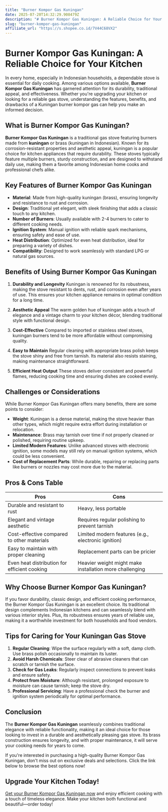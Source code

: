 ```yaml
---
title: "Burner Kompor Gas Kuningan"
date: 2025-07-20T14:32:29.908479Z
description: "# Burner Kompor Gas Kuningan: A Reliable Choice for Your Kitchen..."
slug: "burner-kompor-gas-kuningan"
affiliate_url: "https://s.shopee.co.id/7V44C68VX2"
---
```

# Burner Kompor Gas Kuningan: A Reliable Choice for Your Kitchen

In every home, especially in Indonesian households, a dependable stove is essential for daily cooking. Among various options available, **Burner Kompor Gas Kuningan** has garnered attention for its durability, traditional appeal, and effectiveness. Whether you're upgrading your kitchen or looking for a reliable gas stove, understanding the features, benefits, and drawbacks of a Kuningan burner kompor gas can help you make an informed decision.

## What is Burner Kompor Gas Kuningan?

**Burner Kompor Gas Kuningan** is a traditional gas stove featuring burners made from **kuningan** or brass (kuningan in Indonesian). Known for its corrosion-resistant properties and aesthetic appeal, kuningan is a popular choice for kitchen appliances that require durability. These stoves typically feature multiple burners, sturdy construction, and are designed to withstand daily use, making them a favorite among Indonesian home cooks and professional chefs alike.

## Key Features of Burner Kompor Gas Kuningan

- **Material**: Made from high-quality kuningan (brass), ensuring longevity and resistance to rust and corrosion.
- **Design**: Traditional yet elegant, with sleek finishing that adds a classic touch to any kitchen.
- **Number of Burners**: Usually available with 2-4 burners to cater to different cooking needs.
- **Ignition System**: Manual ignition with reliable spark mechanisms, ensuring safety and ease of use.
- **Heat Distribution**: Optimized for even heat distribution, ideal for preparing a variety of dishes.
- **Compatibility**: Designed to work seamlessly with standard LPG or natural gas sources.

## Benefits of Using Burner Kompor Gas Kuningan

1. **Durability and Longevity**
   Kuningan is renowned for its robustness, making the stove resistant to dents, rust, and corrosion even after years of use. This ensures your kitchen appliance remains in optimal condition for a long time.

2. **Aesthetic Appeal**
   The warm golden hue of kuningan adds a touch of elegance and a vintage charm to your kitchen décor, blending traditional style with functional design.

3. **Cost-Effective**
   Compared to imported or stainless steel stoves, kuningan burners tend to be more affordable without compromising quality.

4. **Easy to Maintain**
   Regular cleaning with appropriate brass polish keeps the stove shiny and free from tarnish. Its material also resists staining, making maintenance straightforward.

5. **Efficient Heat Output**
   These stoves deliver consistent and powerful flames, reducing cooking time and ensuring dishes are cooked evenly.

## Challenges or Considerations

While Burner Kompor Gas Kuningan offers many benefits, there are some points to consider:

- **Weight**: Kuningan is a dense material, making the stove heavier than other types, which might require extra effort during installation or relocation.
- **Maintenance**: Brass may tarnish over time if not properly cleaned or polished, requiring routine upkeep.
- **Limited Modern Features**: Unlike advanced stoves with electronic ignition, some models may still rely on manual ignition systems, which could be less convenient.
- **Cost of Replacement Parts**: While durable, repairing or replacing parts like burners or nozzles may cost more due to the material.

## Pros & Cons Table

| Pros                                      | Cons                                          |
|------------------------------------------|----------------------------------------------|
| Durable and resistant to rust          | Heavy, less portable                        |
| Elegant and vintage aesthetic          | Requires regular polishing to prevent tarnish |
| Cost-effective compared to other materials | Limited modern features (e.g., electronic ignition) |
| Easy to maintain with proper cleaning  | Replacement parts can be pricier          |
| Even heat distribution for efficient cooking | Heavier weight might make installation more challenging |

## Why Choose Burner Kompor Gas Kuningan?

If you favor durability, classic design, and efficient cooking performance, the Burner Kompor Gas Kuningan is an excellent choice. Its traditional design complements Indonesian kitchens and can seamlessly blend with various interior styles. Plus, its robustness ensures years of reliable use, making it a worthwhile investment for both households and food vendors.

## Tips for Caring for Your Kuningan Gas Stove

1. **Regular Cleaning**: Wipe the surface regularly with a soft, damp cloth. Use brass polish occasionally to maintain its luster.
2. **Avoid Harsh Chemicals**: Steer clear of abrasive cleaners that can scratch or tarnish the surface.
3. **Check for Gas Leaks**: Regularly inspect connections to prevent leaks and ensure safety.
4. **Protect from Moisture**: Although resistant, prolonged exposure to moisture can cause tarnish; keep the stove dry.
5. **Professional Servicing**: Have a professional check the burner and ignition system periodically for optimal performance.

## Conclusion

The **Burner Kompor Gas Kuningan** seamlessly combines traditional elegance with reliable functionality, making it an ideal choice for those looking to invest in a durable and aesthetically pleasing gas stove. Its brass construction ensures longevity, and with proper maintenance, it will serve your cooking needs for years to come.

If you're interested in purchasing a high-quality Burner Kompor Gas Kuningan, don't miss out on exclusive deals and selections. Click the link below to browse the best options now!

## Upgrade Your Kitchen Today!

[Get your Burner Kompor Gas Kuningan now](https://s.shopee.co.id/7V44C68VX2) and enjoy efficient cooking with a touch of timeless elegance. Make your kitchen both functional and beautiful—order today!